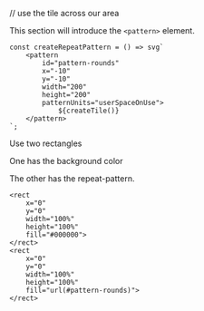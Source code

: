 // use the tile across our area


This section will introduce the `<pattern>` element.

```TS
const createRepeatPattern = () => svg`
	<pattern
		id="pattern-rounds"
		x="-10"
		y="-10"
		width="200"
		height="200"
		patternUnits="userSpaceOnUse">
			${createTile()}
	</pattern>
`;
```

Use two rectangles

One has the background color

The other has the repeat-pattern.

```
<rect
    x="0"
    y="0"
    width="100%"
    height="100%"
    fill="#000000">
</rect>
<rect
    x="0"
    y="0"
    width="100%"
    height="100%"
    fill="url(#pattern-rounds)">
</rect>
```